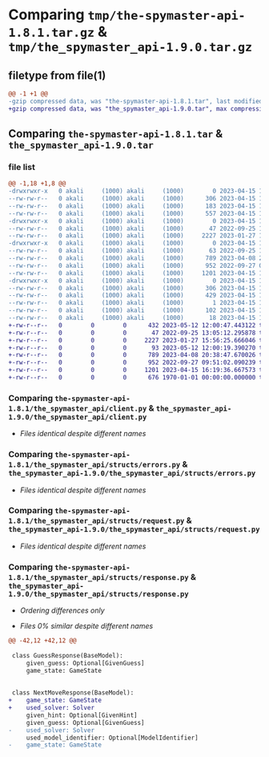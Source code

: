 # Comparing `tmp/the-spymaster-api-1.8.1.tar.gz` & `tmp/the_spymaster_api-1.9.0.tar.gz`

## filetype from file(1)

```diff
@@ -1 +1 @@
-gzip compressed data, was "the-spymaster-api-1.8.1.tar", last modified: Sat Apr 15 15:54:44 2023, max compression
+gzip compressed data, was "the_spymaster_api-1.9.0.tar", max compression
```

## Comparing `the-spymaster-api-1.8.1.tar` & `the_spymaster_api-1.9.0.tar`

### file list

```diff
@@ -1,18 +1,8 @@
-drwxrwxr-x   0 akali     (1000) akali     (1000)        0 2023-04-15 15:54:44.136866 the-spymaster-api-1.8.1/
--rw-rw-r--   0 akali     (1000) akali     (1000)      306 2023-04-15 15:54:44.136866 the-spymaster-api-1.8.1/PKG-INFO
--rw-rw-r--   0 akali     (1000) akali     (1000)      183 2023-04-15 15:54:44.136866 the-spymaster-api-1.8.1/setup.cfg
--rw-rw-r--   0 akali     (1000) akali     (1000)      557 2023-04-15 15:54:37.000000 the-spymaster-api-1.8.1/setup.py
-drwxrwxr-x   0 akali     (1000) akali     (1000)        0 2023-04-15 15:54:44.136866 the-spymaster-api-1.8.1/the_spymaster_api/
--rw-rw-r--   0 akali     (1000) akali     (1000)       47 2022-09-25 13:05:12.000000 the-spymaster-api-1.8.1/the_spymaster_api/__init__.py
--rw-rw-r--   0 akali     (1000) akali     (1000)     2227 2023-01-27 15:56:25.000000 the-spymaster-api-1.8.1/the_spymaster_api/client.py
-drwxrwxr-x   0 akali     (1000) akali     (1000)        0 2023-04-15 15:54:44.136866 the-spymaster-api-1.8.1/the_spymaster_api/structs/
--rw-rw-r--   0 akali     (1000) akali     (1000)       63 2022-09-25 13:05:12.000000 the-spymaster-api-1.8.1/the_spymaster_api/structs/__init__.py
--rw-rw-r--   0 akali     (1000) akali     (1000)      789 2023-04-08 20:38:47.000000 the-spymaster-api-1.8.1/the_spymaster_api/structs/errors.py
--rw-rw-r--   0 akali     (1000) akali     (1000)      952 2022-09-27 09:51:02.000000 the-spymaster-api-1.8.1/the_spymaster_api/structs/request.py
--rw-rw-r--   0 akali     (1000) akali     (1000)     1201 2023-04-15 15:53:56.000000 the-spymaster-api-1.8.1/the_spymaster_api/structs/response.py
-drwxrwxr-x   0 akali     (1000) akali     (1000)        0 2023-04-15 15:54:44.136866 the-spymaster-api-1.8.1/the_spymaster_api.egg-info/
--rw-rw-r--   0 akali     (1000) akali     (1000)      306 2023-04-15 15:54:44.000000 the-spymaster-api-1.8.1/the_spymaster_api.egg-info/PKG-INFO
--rw-rw-r--   0 akali     (1000) akali     (1000)      429 2023-04-15 15:54:44.000000 the-spymaster-api-1.8.1/the_spymaster_api.egg-info/SOURCES.txt
--rw-rw-r--   0 akali     (1000) akali     (1000)        1 2023-04-15 15:54:44.000000 the-spymaster-api-1.8.1/the_spymaster_api.egg-info/dependency_links.txt
--rw-rw-r--   0 akali     (1000) akali     (1000)      102 2023-04-15 15:54:44.000000 the-spymaster-api-1.8.1/the_spymaster_api.egg-info/requires.txt
--rw-rw-r--   0 akali     (1000) akali     (1000)       18 2023-04-15 15:54:44.000000 the-spymaster-api-1.8.1/the_spymaster_api.egg-info/top_level.txt
+-rw-r--r--   0        0        0      432 2023-05-12 12:00:47.443122 the_spymaster_api-1.9.0/pyproject.toml
+-rw-r--r--   0        0        0       47 2022-09-25 13:05:12.295878 the_spymaster_api-1.9.0/the_spymaster_api/__init__.py
+-rw-r--r--   0        0        0     2227 2023-01-27 15:56:25.666046 the_spymaster_api-1.9.0/the_spymaster_api/client.py
+-rw-r--r--   0        0        0       93 2023-05-12 12:00:19.390270 the_spymaster_api-1.9.0/the_spymaster_api/structs/__init__.py
+-rw-r--r--   0        0        0      789 2023-04-08 20:38:47.670026 the_spymaster_api-1.9.0/the_spymaster_api/structs/errors.py
+-rw-r--r--   0        0        0      952 2022-09-27 09:51:02.090239 the_spymaster_api-1.9.0/the_spymaster_api/structs/request.py
+-rw-r--r--   0        0        0     1201 2023-04-15 16:19:36.667573 the_spymaster_api-1.9.0/the_spymaster_api/structs/response.py
+-rw-r--r--   0        0        0      676 1970-01-01 00:00:00.000000 the_spymaster_api-1.9.0/PKG-INFO
```

### Comparing `the-spymaster-api-1.8.1/the_spymaster_api/client.py` & `the_spymaster_api-1.9.0/the_spymaster_api/client.py`

 * *Files identical despite different names*

### Comparing `the-spymaster-api-1.8.1/the_spymaster_api/structs/errors.py` & `the_spymaster_api-1.9.0/the_spymaster_api/structs/errors.py`

 * *Files identical despite different names*

### Comparing `the-spymaster-api-1.8.1/the_spymaster_api/structs/request.py` & `the_spymaster_api-1.9.0/the_spymaster_api/structs/request.py`

 * *Files identical despite different names*

### Comparing `the-spymaster-api-1.8.1/the_spymaster_api/structs/response.py` & `the_spymaster_api-1.9.0/the_spymaster_api/structs/response.py`

 * *Ordering differences only*

 * *Files 0% similar despite different names*

```diff
@@ -42,12 +42,12 @@
 
 class GuessResponse(BaseModel):
     given_guess: Optional[GivenGuess]
     game_state: GameState
 
 
 class NextMoveResponse(BaseModel):
+    game_state: GameState
+    used_solver: Solver
     given_hint: Optional[GivenHint]
     given_guess: Optional[GivenGuess]
-    used_solver: Solver
     used_model_identifier: Optional[ModelIdentifier]
-    game_state: GameState
```

